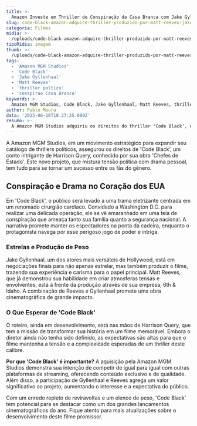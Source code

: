 ```yaml
---
title: >-
  Amazon Investe em Thriller de Conspiração da Casa Branca com Jake Gyllenhaal
slug: code-black-amazon-adquire-thriller-produzido-por-matt-reeves-jake-gyllenhaal-deve-estrelar
categoria: Filmes
midia: >-
  /uploads/code-black-amazon-adquire-thriller-produzido-por-matt-reeves-jake-gyllenhaal-deve-estrelar-thumb.png
tipoMidia: imagem
thumb: >-
  /uploads/code-black-amazon-adquire-thriller-produzido-por-matt-reeves-jake-gyllenhaal-deve-estrelar-thumb.png
tags:
  - 'Amazon MGM Studios'
  - 'Code Black'
  - 'Jake Gyllenhaal'
  - 'Matt Reeves'
  - 'thriller poltico'
  - 'conspirao Casa Branca'
keywords: >-
  Amazon MGM Studios, Code Black, Jake Gyllenhaal, Matt Reeves, thriller político, conspiração Casa Branca
author: Pablo Moura
data: '2025-06-16T18:27:25.000Z'
resumo: >-
  A Amazon MGM Studios adquiriu os direitos do thriller 'Code Black', que promete uma trama envolvente de conspiração na Casa Branca, com Jake Gyllenhaal e produção de Matt Reeves.
---
```


A Amazon MGM Studios, em um movimento estratégico para expandir seu catálogo de thrillers políticos, assegurou os direitos de 'Code Black', um conto intrigante de Harrison Query, conhecido por sua obra 'Chefes de Estado'. Este novo projeto, que mistura tensão política com drama pessoal, tem tudo para se tornar um sucesso entre os fãs do gênero.

## Conspiração e Drama no Coração dos EUA

Em 'Code Black', o público será levado a uma trama eletrizante centrada em um renomado cirurgião cardíaco. Convidado a Washington D.C. para realizar uma delicada operação, ele se vê emaranhado em uma teia de conspiração que ameaça tanto sua família quanto a segurança nacional. A narrativa promete manter os espectadores na ponta da cadeira, enquanto o protagonista navega por esse perigoso jogo de poder e intriga.

### Estrelas e Produção de Peso

Jake Gyllenhaal, um dos atores mais versáteis de Hollywood, está em negociações finais para não apenas estrelar, mas também produzir o filme, trazendo sua experiência e carisma para o papel principal. Matt Reeves, que já demonstrou sua habilidade em criar atmosferas tensas e envolventes, está à frente da produção através de sua empresa, 6th & Idaho. A combinação de Reeves e Gyllenhaal promete uma obra cinematográfica de grande impacto.

### O Que Esperar de 'Code Black'

O roteiro, ainda em desenvolvimento, está nas mãos de Harrison Query, que tem a missão de transformar sua história em um filme memorável. Embora o diretor ainda não tenha sido definido, as expectativas são altas para que o filme mantenha a tensão e a complexidade esperadas de um thriller deste calibre.

**Por que 'Code Black' é importante?** A aquisição pela Amazon MGM Studios demonstra sua intenção de competir de igual para igual com outras plataformas de streaming, oferecendo conteúdo exclusivo e de qualidade. Além disso, a participação de Gyllenhaal e Reeves agrega um valor significativo ao projeto, aumentando o interesse e a expectativa do público.

Com um enredo repleto de reviravoltas e um elenco de peso, 'Code Black' tem potencial para se destacar como um dos grandes lançamentos cinematográficos do ano. Fique atento para mais atualizações sobre o desenvolvimento deste filme promissor.
